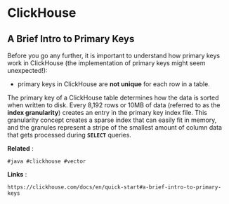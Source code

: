 # ClickHouse

## A Brief Intro to Primary Keys

Before you go any further, it is important to understand how primary keys work in ClickHouse (the implementation of primary keys might seem unexpected!):

* primary keys in ClickHouse are **not unique** for each row in a table.

The primary key of a ClickHouse table determines how the data is sorted when written to disk. Every 8,192 rows or 10MB of data (referred to as the **index granularity**) creates an entry in the primary key index file. This granularity concept creates a sparse index that can easily fit in memory, and the granules represent a stripe of the smallest amount of column data that gets processed during **`SELECT`** queries.

**Related** :
```
#java #clickhouse #vector
```

**Links** :
```
https://clickhouse.com/docs/en/quick-start#a-brief-intro-to-primary-keys
```
